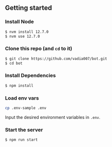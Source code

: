 
## Getting started


### Install Node
```sh
$ nvm install 12.7.0
$ nvm use 12.7.0
```

### Clone this repo (and `cd` to it)
```sh
$ git clone https://github.com/vadia007/bot.git
$ cd bot
```

### Install Dependencies
```sh
$ npm install
```

### Load env vars
```sh
cp .env-sample .env
```
Input the desired environment variables in `.env`.

### Start the server
```sh
$ npm run start
```